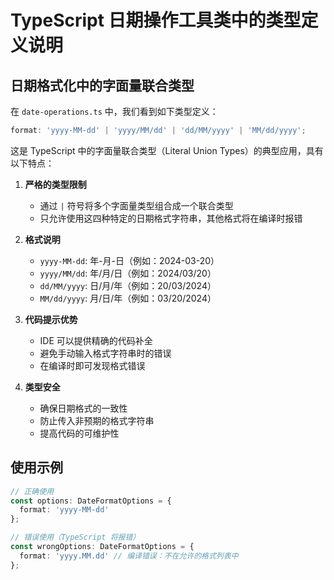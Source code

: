 # TypeScript 日期操作工具类中的类型定义说明

## 日期格式化中的字面量联合类型

在 `date-operations.ts` 中，我们看到如下类型定义：

```typescript
format: 'yyyy-MM-dd' | 'yyyy/MM/dd' | 'dd/MM/yyyy' | 'MM/dd/yyyy';
```

这是 TypeScript 中的字面量联合类型（Literal Union Types）的典型应用，具有以下特点：

1. **严格的类型限制**
   - 通过 `|` 符号将多个字面量类型组合成一个联合类型
   - 只允许使用这四种特定的日期格式字符串，其他格式将在编译时报错

2. **格式说明**
   - `yyyy-MM-dd`: 年-月-日（例如：2024-03-20）
   - `yyyy/MM/dd`: 年/月/日（例如：2024/03/20）
   - `dd/MM/yyyy`: 日/月/年（例如：20/03/2024）
   - `MM/dd/yyyy`: 月/日/年（例如：03/20/2024）

3. **代码提示优势**
   - IDE 可以提供精确的代码补全
   - 避免手动输入格式字符串时的错误
   - 在编译时即可发现格式错误

4. **类型安全**
   - 确保日期格式的一致性
   - 防止传入非预期的格式字符串
   - 提高代码的可维护性

## 使用示例

```typescript
// 正确使用
const options: DateFormatOptions = {
  format: 'yyyy-MM-dd'
};

// 错误使用（TypeScript 将报错）
const wrongOptions: DateFormatOptions = {
  format: 'yyyy.MM.dd' // 编译错误：不在允许的格式列表中
};
```
